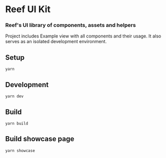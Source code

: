 # Reef UI Kit

### Reef's UI library of components, assets and helpers

Project includes Example view with all components and their usage. It also serves as an isolated development environment.

## Setup

```
yarn
```

## Development

```
yarn dev
```

## Build

```
yarn build
```

## Build showcase page

```
yarn showcase
```
